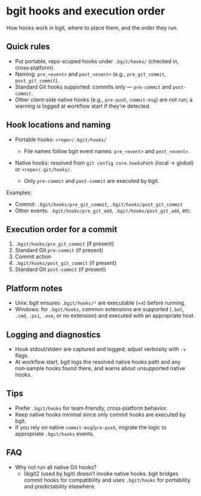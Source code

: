 # bgit hooks and execution order

How hooks work in bgit, where to place them, and the order they run.

## Quick rules

- Put portable, repo-scoped hooks under `.bgit/hooks/` (checked in, cross‑platform).
- Naming: `pre_<event>` and `post_<event>` (e.g., `pre_git_commit`, `post_git_commit`).
- Standard Git hooks supported: commits only — `pre-commit` and `post-commit`.
- Other client‑side native hooks (e.g., `pre-push`, `commit-msg`) are not run; a warning is logged at workflow start if they’re detected.

## Hook locations and naming

- Portable hooks: `<repo>/.bgit/hooks/`
  - File names follow bgit event names: `pre_<event>` and `post_<event>`.

- Native hooks: resolved from `git config core.hooksPath` (local → global) or `<repo>/.git/hooks/`.
  - Only `pre-commit` and `post-commit` are executed by bgit.

Examples:

- Commit: `.bgit/hooks/pre_git_commit`, `.bgit/hooks/post_git_commit`
- Other events: `.bgit/hooks/pre_git_add`, `.bgit/hooks/post_git_add`, etc.

## Execution order for a commit

1. `.bgit/hooks/pre_git_commit` (if present)
2. Standard Git `pre-commit` (if present)
3. Commit action
4. `.bgit/hooks/post_git_commit` (if present)
5. Standard Git `post-commit` (if present)

## Platform notes

- Unix: bgit ensures `.bgit/hooks/*` are executable (+x) before running.
- Windows: for `.bgit/hooks`, common extensions are supported (`.bat`, `.cmd`, `.ps1`, `.exe`, or no extension) and executed with an appropriate host.

## Logging and diagnostics

- Hook stdout/stderr are captured and logged; adjust verbosity with `-v` flags.
- At workflow start, bgit logs the resolved native hooks path and any non‑sample hooks found there, and warns about unsupported native hooks.

## Tips

- Prefer `.bgit/hooks` for team‑friendly, cross‑platform behavior.
- Keep native hooks minimal since only commit hooks are executed by bgit.
- If you rely on native `commit-msg`/`pre-push`, migrate the logic to appropriate `.bgit/hooks` events.

## FAQ

- Why not run all native Git hooks?
  - libgit2 (used by bgit) doesn’t invoke native hooks. bgit bridges commit hooks for compatibility and uses `.bgit/hooks` for portability and predictability elsewhere.
